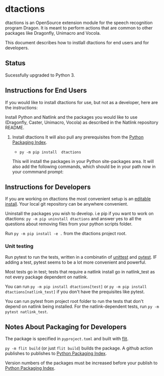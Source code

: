# dtactions

dtactions is an OpenSource extension module for the speech recognition program Dragon.
It is meant to perform actions that are common to other packages like Dragonfly, Unimacro and Vocola.

This document describes how to instlall dtactions for end users and for developers.

## Status
Sucessfully upgraded to Python 3.

## Instructions for End Users

If you would like to install dtactions for use, but not as a developer, here are the instructions:

Install Python and Natlink and the packages you would like to use (Dragonfly, Caster, Unimacro, Vocola) as described in the Natlink repository README.
   

1. Install dtactions
   It will also pull any prerequisites from the [Python Packaging Index](https://pypi.org/).

   - `py -m pip install  dtactions`

   This will install the packages in your Python site-packages area. It will also add the following commands, which should be
   in your path now in your commmand prompt:


## Instructions for Developers

If you are working on dtactions the most convenient setup is an [editable install](https://peps.python.org/pep-0660/).  Your local git repository can be anywhere convenient. 

Uninstall the packages you wish to develop. i.e pip if you want to work on dtactions:
  `py -m pip uninstall dtactions` and answer yes to all the questions about removing files from your python scripts folder.

Run `py -m pip install -e .`  from the dtactions project root.  


### Unit testing
Run pytest to run the tests, written in a combinatin of [unittest](https://docs.python.org/3/library/unittest.html) 
and [pytest](https://docs.pytest.org/).  IF adding a test, pytest seems to be a lot more convenient and powerful.

Most tests go in test;  tests that require a natlink install go in natlink_test as not every package dependent on natlink.  

You can run `py -m pip install dtactions[test]` or `py -m pip install dtactions[natlink_test]` if you don't have the prequisites like pytest.  

You can run pytest from project root folder to run the tests that don't depend on natlink being installed.  For the natlink-dependent tests, run 
`py -m pytest natlink_test`.  

## Notes About Packaging for Developers

The package is specified in `pyproject.toml` and built with [flit](https://pypi.org/project/flit/). 

`py -m flit build` (or just `flit build`) builds the package.  A github action publishes to  publishes to [Python Packaging Index](https://pypi.org/). 


 
Version numbers of the packages must be increased before your publish to [Python Packaging Index](https://pypi.org/). 

